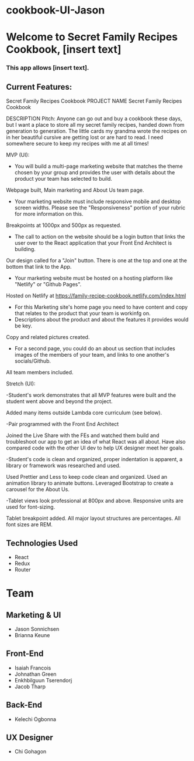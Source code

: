 # cookbook-UI-Jason

# Welcome to Secret Family Recipes Cookbook, [insert text]

### This app allows [insert text].

## Current Features:

Secret Family Recipes Cookbook
PROJECT NAME
Secret Family Recipes Cookbook

DESCRIPTION
Pitch: Anyone can go out and buy a cookbook these days, but I want a place to store all my secret family recipes, handed down from generation to generation. The little cards my grandma wrote the recipes on in her beautiful cursive are getting lost or are hard to read. I need somewhere secure to keep my recipes with me at all times!

MVP (UI):
- You will build a multi-page marketing website that matches the theme chosen by your group and provides the user with details about the product your team has selected to build.

Webpage built, Main marketing and About Us team page.

- Your marketing website must include responsive mobile and desktop screen widths. Please see the "Responsiveness" portion of your rubric for more information on this.

Breakpoints at 1000px and 500px  as requested.

- The call to action on the website should be a login button that links the user over to the React application that your Front End Architect is building.

Our design called for a "Join" button. There is one at the top and one at the bottom that link to the App.

- Your marketing website must be hosted on a hosting platform like "Netlify" or "Github Pages".

Hosted on Netlify at https://family-recipe-cookbook.netlify.com/index.html

- For this Marketing site's home page you need to have content and copy that relates to the product that your team is workinfg on.
- Descriptions about the product and about the features it provides would be key.

Copy and related pictures created.

- For a second page, you could do an about us section that includes images of the members of your team, and links to one another's socials/Github.

All team members included.

Stretch (UI):

-Student's work demonstrates that all MVP features were built and the student went above and beyond the project.

Added many items outside Lambda core curriculum (see below).

-Pair programmed with the Front End Architect

Joined the Live Share with the FEs and watched them build and troubleshoot our app to get an idea of what React was all about. Have also compared code with the other UI dev to help UX designer meet her goals.

-Student's code is clean and organized, proper indentation is apparent, a library or framework was researched and used.

Used Prettier and Less to keep code clean and organized. Used an animation library to animate buttons. Leveraged Bootstrap to create a carousel for the About Us.

-Tablet views look professional at 800px and above. Responsive units are used for font-sizing.

Tablet breakpoint added. All major layout structures are percentages. All font sizes are REM.

## Technologies Used

- React
- Redux
- Router

# Team

## Marketing & UI

- Jason Sonnichsen
- Brianna Keune
## Front-End


- Isaiah Francois
- Johnathan Green
- Enkhbilguun Tserendorj
- Jacob Tharp

## Back-End

- Kelechi Ogbonna

## UX Designer

- Chi Gohagon
